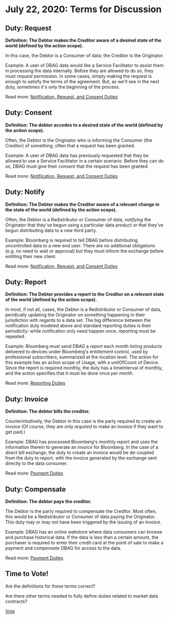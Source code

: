 # July 22, 2020: Terms for Discussion

## Duty: Request

**Definition: The Debtor makes the Creditor aware of a desired state of the world (defined by the action scope).**

In this case, the Debtor is a Consumer of data; the Creditor is the Originator.

Example: A user of DBAG data would like a Service Facilitator to assist them in processing the data internally. Before they are allowed to do so, they must *request* permission. In some cases, simply making the request is enough to satisfy the terms of the agreement. But, as we'll see in the next duty, sometimes it's only the beginning of the process.

Read more: [Notification, Request, and Consent Duties](https://github.com/w3c/market-data-odrl-profile/issues/6)

## Duty: Consent

**Definition: The debtor accedes to a desired state of the world (defined by the action scope).**

Often, the Debtor is the Originator who is informing the Consumer (the Creditor) of something, often that a request has been granted.

Example: A user of DBAG data has previously requested that they be allowed to use a Service Facilitator in a certain scenario. Before they can do so, DBAG must give their *consent*  that the request has been granted.

Read more: [Notification, Request, and Consent Duties](https://github.com/w3c/market-data-odrl-profile/issues/6)

## Duty: Notify

**Definition: The Debtor makes the Creditor aware of a relevant change in the state of the world (defined by the action scope).**

Often, the Debtor is a Redistributor or Consumer of data, *notifying* the Originator that they've begun using a particular data product or that they've begun distributing data to a new third party.

Example: Bloomberg is required to tell DBAG before distributing uncontrolled data to a new end user. There are no additional obligations (e.g. no need to wait or approval) but they must inform the exchange before entitling their new client.

Read more: [Notification, Request, and Consent Duties](https://github.com/w3c/market-data-odrl-profile/issues/6)

## Duty: Report

**Definition: The Debtor provides a report to the Creditor on a relevant state of the world (defined by the action scope).**

In most, if not all, cases, the Debtor is a Redistributor or Consumer of data, peridically updating the Originator on something happening in their jurisdiction with regards to a data set. The big difference between the notification duty modeled above and standard reporting duties is their periodicity: while notification only need happen once, reporting must be repeated.

Example: Bloomberg must send DBAG a *report* each month listing products delivered to devices under Bloomberg's entitlement control, used by professional subscribers, summarized at the location level. The action for this example has an action scope of Usage, with a unitOfCount of Device. Since the report is required monthly, the duty has a timeInterval of monthly, and the action specifies that it must be done once per month.

Read more: [Reporting Duties](https://github.com/w3c/market-data-odrl-profile/issues/7)

## Duty: Invoice

**Definition: The debtor bills the creditor.**

Counterintuitively, the Debtor in this case is the party required to create an invoice (Of course, they are only *required* to make an invoice if they want to get paid.)

Example: DBAG has processed Bloomberg's monthly report and uses the information therein to generate an *invoice* for Bloomberg. In the case of a direct bill exchange, the duty to create an invoice would be de-coupled from the duty to report, with the invoice generated by the exchange sent directly to the data consumer.

Read more: [Payment Duties](https://github.com/w3c/market-data-odrl-profile/issues/8)

## Duty: Compensate

**Definition: The debtor pays the creditor.**

The Debtor is the party required to compensate the Creditor. Most often, this would be a Redistributor or Consumer of data paying the Originator. This duty may or may not have been triggered by the issuing of an invoice.

Example: DBAG has an online webstore where data consumers can browse and purchase historical data. If the data is less than a certain amount, the purchaser is required to enter their credit card at the point of sale to make a payment and *compensate* DBAG for access to the data.

Read more: [Payment Duties](https://github.com/w3c/market-data-odrl-profile/issues/8)

## Time to Vote!

Are the definitions for these terms correct?

Are there other terms needed to fully define duties related to market data contracts?

[Vote](https://w3c.github.io/market-data-odrl-profile/Vote)